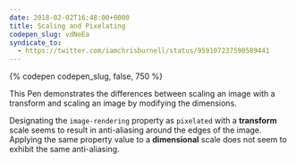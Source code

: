 ```yaml
---
date: 2018-02-02T16:48:00+0000
title: Scaling and Pixelating
codepen_slug: vdNeEa
syndicate_to:
  - https://twitter.com/iamchrisburnell/status/959107237590589441
---
```


{% codepen codepen_slug, false, 750 %}

This Pen demonstrates the differences between scaling an image with a transform and scaling an image by modifying the dimensions.

Designating the `image-rendering` property as `pixelated` with a **transform** scale seems to result in anti-aliasing around the edges of the image. Applying the same property value to a **dimensional** scale does not seem to exhibit the same anti-aliasing.
